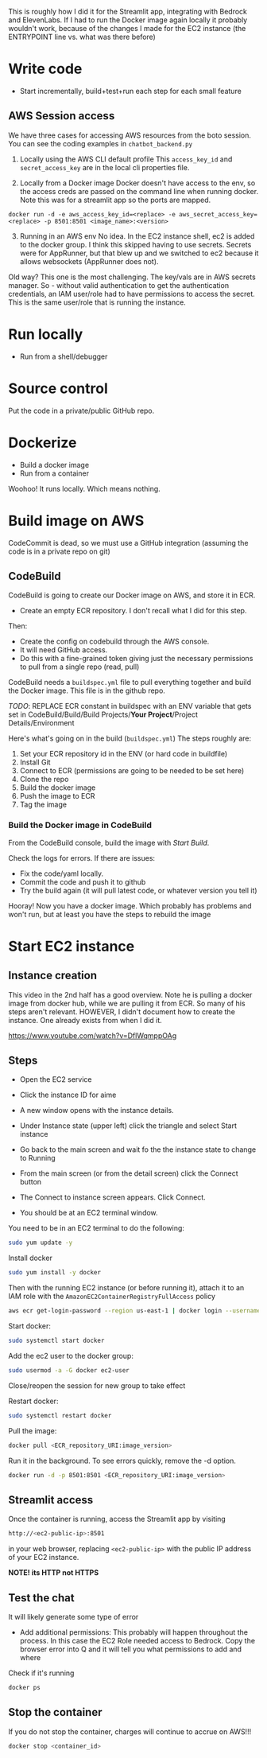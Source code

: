 This is roughly how I did it for the Streamlit app, integrating with Bedrock and ElevenLabs. If I had to run the Docker image again locally it probably wouldn't work, because of the changes I made for the EC2 instance (the ENTRYPOINT line vs. what was there before)

# Write code 
- Start incrementally, build+test+run each step for each small feature

## AWS Session access
We have three cases for accessing AWS resources from the boto session. You can see the coding examples in `chatbot_backend.py`

1. Locally using the AWS CLI default profile 
This `access_key_id` and `secret_access_key` are in the local cli properties file.

2. Locally from a Docker image
Docker doesn't have access to the env, so the access creds are passed on the command line when running docker. Note this was for a streamlit app so the ports are mapped.

`docker run -d -e aws_access_key_id=<replace> -e aws_secret_access_key=<replace> -p 8501:8501 <image_name>:<version>`

3. Running in an AWS env
No idea. In the EC2 instance shell, ec2 is added to the docker group. I think this skipped having to use secrets. Secrets were for AppRunner, but that blew up and we switched to ec2 because it allows websockets (AppRunner does not).

Old way?
This one is the most challenging. The key/vals are in AWS secrets manager.
So - without valid authentication to get the authentication credentials, an IAM user/role had to have permissions to access the secret. This is the same user/role that is running the instance.

# Run locally
- Run from a shell/debugger

# Source control
Put the code in a private/public GitHub repo.

# Dockerize
- Build a docker image
- Run from a container

Woohoo! It runs locally. Which means nothing.



# Build image on AWS
CodeCommit is dead, so we must use a GitHub integration (assuming the code is in a private repo on git)

## CodeBuild
CodeBuild is going to create our Docker image on AWS, and store it in ECR.

- Create an empty ECR repository. I don't recall what I did for this step.

Then:

- Create the config on codebuild through the AWS console.
- It will need GitHub access.
- Do this with a fine-grained token giving just the necessary permissions to pull from a single repo (read, pull)

CodeBuild needs a `buildspec.yml` file to pull everything together and build the Docker image. This file is in the github repo.

*TODO*: REPLACE ECR constant in buildspec with an ENV variable that gets set in CodeBuild/Build/Build Projects/**Your Project**/Project Details/Environment

Here's what's going on in the build (`buildspec.yml`)
The steps roughly are:

1. Set your ECR repository id in the ENV (or hard code in buildfile)
2. Install Git
3. Connect to ECR (permissions are going to be needed to be set here)
4. Clone the repo
5. Build the docker image
6. Push the image to ECR
7. Tag the image

### Build the Docker image in CodeBuild

From the CodeBuild console, build the image with *Start Build*. 

Check the logs for errors. If there are issues:

- Fix the code/yaml locally.
- Commit the code and push it to github
- Try the build again (it will pull latest code, or whatever version you tell it)

Hooray! Now you have a docker image. Which probably has problems and won't run, but at least you have the steps to rebuild the image

# Start EC2 instance

## Instance creation
This video in the 2nd half has a good overview. Note he is pulling a docker image from docker hub, while we are pulling it from ECR. So many of his steps aren't relevant. HOWEVER, I didn't document how to create the instance. One already exists from when I did it.

https://www.youtube.com/watch?v=DflWqmppOAg

## Steps

- Open the EC2 service

- Click the instance ID for aime

- A new window opens with the instance details. 

- Under Instance state (upper left) click the triangle and select Start instance

- Go back to the main screen and wait fo the the instance state to change to Running

- From the main screen (or from the detail screen) click the Connect button

- The Connect to instance screen appears. Click Connect.

- You should be at an EC2 terminal window.

You need to be in an EC2 terminal to do the following:

```sh
sudo yum update -y
```

Install docker

```sh
sudo yum install -y docker
```

Then with the running EC2 instance (or before running it), attach it to an IAM role with the `AmazonEC2ContainerRegistryFullAccess` policy

```sh
aws ecr get-login-password --region us-east-1 | docker login --username AWS --password-stdin <ECR_repository_URI:image_version>
```
Start docker:

```sh
sudo systemctl start docker
```

Add the ec2 user to the docker group:

```sh
sudo usermod -a -G docker ec2-user
```

Close/reopen the session for new group to take effect

Restart docker:
```sh
sudo systemctl restart docker
```
Pull the image:
```sh
docker pull <ECR_repository_URI:image_version>
```
Run it in the background. To see errors quickly, remove the -d option.

```sh
docker run -d -p 8501:8501 <ECR_repository_URI:image_version>
```

## Streamlit access

Once the container is running, access the Streamlit app by visiting 
```sh
http://<ec2-public-ip>:8501
```

in your web browser, replacing 
`<ec2-public-ip>`
with the public IP address of your EC2 instance. 

**NOTE! its HTTP not HTTPS**

## Test the chat
It will likely generate some type of error

- Add additional permissions: This probably will happen throughout the process. In this case the EC2 Role needed access to Bedrock. Copy the browser error into Q and it will tell you what permissions to add and where

Check if it's running
```sh
docker ps
```
## Stop the container
If you do not stop the container, charges will continue to accrue on AWS!!!
```sh
docker stop <container_id>
```

